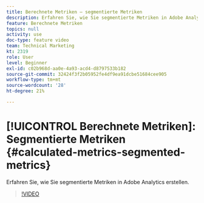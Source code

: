 ```yaml
---
title: Berechnete Metriken – segmentierte Metriken
description: Erfahren Sie, wie Sie segmentierte Metriken in Adobe Analytics erstellen.
feature: Berechnete Metriken
topics: null
activity: use
doc-type: feature video
team: Technical Marketing
kt: 2319
role: User
level: Beginner
exl-id: c02b968d-aa0e-4a93-acd4-d8797533b182
source-git-commit: 32424f3f2b05952fe4df9ea91dcbe51684cee905
workflow-type: tm+mt
source-wordcount: '28'
ht-degree: 21%

---
```


# [!UICONTROL Berechnete Metriken]: Segmentierte Metriken {#calculated-metrics-segmented-metrics}

Erfahren Sie, wie Sie segmentierte Metriken in Adobe Analytics erstellen.

>[!VIDEO](https://video.tv.adobe.com/v/25409/?quality=12)
